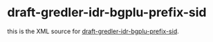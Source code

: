 draft-gredler-idr-bgplu-prefix-sid
==================================

this is the XML source for [draft-gredler-idr-bgplu-prefix-sid](http://tools.ietf.org/id/draft-gredler-idr-bgplu-prefix-sid).
